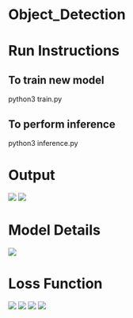 # Object_Detection

# Run Instructions

To train new model
---------------------
python3 train.py


To perform inference
----------------------
python3 inference.py

# Output
![](https://github.com/neuratree/Object_Detection/blob/master/Screenshot%202019-11-06%20at%207.33.58%20AM.png)
![](https://github.com/neuratree/Object_Detection/blob/master/Screenshot%202019-11-06%20at%207.34.40%20AM.png)

# Model Details
![](https://github.com/neuratree/Object_Detection/blob/master/IMG_20191026_151854.jpg)

# Loss Function
![](https://github.com/neuratree/Object_Detection/blob/master/Screenshot%202019-10-26%20at%203.54.25%20PM.png)
![](https://github.com/neuratree/Object_Detection/blob/master/Screenshot%202019-10-26%20at%203.54.41%20PM.png)
![](https://github.com/neuratree/Object_Detection/blob/master/Screenshot%202019-10-26%20at%203.55.10%20PM.png)
![](https://github.com/neuratree/Object_Detection/blob/master/Screenshot%202019-10-26%20at%203.55.24%20PM.png)
